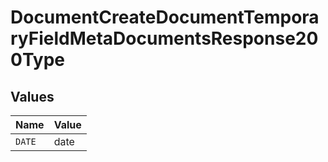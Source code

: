 # DocumentCreateDocumentTemporaryFieldMetaDocumentsResponse200Type


## Values

| Name   | Value  |
| ------ | ------ |
| `DATE` | date   |